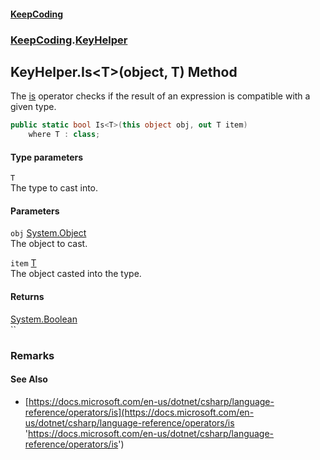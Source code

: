 #### [KeepCoding](index.md 'index')
### [KeepCoding](KeepCoding.md 'KeepCoding').[KeyHelper](KeyHelper.md 'KeepCoding.KeyHelper')
## KeyHelper.Is&lt;T&gt;(object, T) Method
The [is](https://docs.microsoft.com/en-us/dotnet/csharp/language-reference/keywords/is 'https://docs.microsoft.com/en-us/dotnet/csharp/language-reference/keywords/is') operator checks if the result of an expression is compatible with a given type.  
```csharp
public static bool Is<T>(this object obj, out T item)
    where T : class;
```
#### Type parameters
<a name='KeepCoding.KeyHelper.Is.T.(object.T).T'></a>
`T`  
The type to cast into.
  
#### Parameters
<a name='KeepCoding.KeyHelper.Is.T.(object.T).obj'></a>
`obj` [System.Object](https://docs.microsoft.com/en-us/dotnet/api/System.Object 'System.Object')  
The object to cast.
  
<a name='KeepCoding.KeyHelper.Is.T.(object.T).item'></a>
`item` [T](KeyHelper.Is.AmhheFFRM3eHKjsU8Q+IWQ.md#KeepCoding.KeyHelper.Is.T.(object.T).T 'KeepCoding.KeyHelper.Is&lt;T&gt;(object, T).T')  
The object casted into the type.
  
#### Returns
[System.Boolean](https://docs.microsoft.com/en-us/dotnet/api/System.Boolean 'System.Boolean')  
``
### Remarks
#### See Also
- [https://docs.microsoft.com/en-us/dotnet/csharp/language-reference/operators/is](https://docs.microsoft.com/en-us/dotnet/csharp/language-reference/operators/is 'https://docs.microsoft.com/en-us/dotnet/csharp/language-reference/operators/is')
